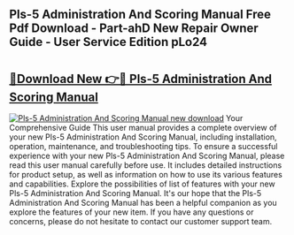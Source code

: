 ## Pls-5 Administration And Scoring Manual Free Pdf Download - Part-ahD New Repair Owner Guide - User Service Edition pLo24

# <h2><a href="http://bc3535.oget.top/?id=Pls-5+Administration+And+Scoring+Manual">🔗Download New 👉🔴 Pls-5 Administration And Scoring Manual</a></h2>

[![Pls-5 Administration And Scoring Manual new download](https://i.imgur.com/5g1atiW.png)](http://bc3535.oget.top/?id=Pls-5+Administration+And+Scoring+Manual)
Your Comprehensive Guide This user manual provides a complete overview of your new Pls-5 Administration And Scoring Manual, including installation, operation, maintenance, and troubleshooting tips. To ensure a successful experience with your new Pls-5 Administration And Scoring Manual, please read this user manual carefully before use. It includes detailed instructions for product setup, as well as information on how to use its various features and capabilities. Explore the possibilities of list of features with your new Pls-5 Administration And Scoring Manual. It's our hope that the Pls-5 Administration And Scoring Manual has been a helpful companion as you explore the features of your new item. If you have any questions or concerns, please do not hesitate to contact our customer support team.
